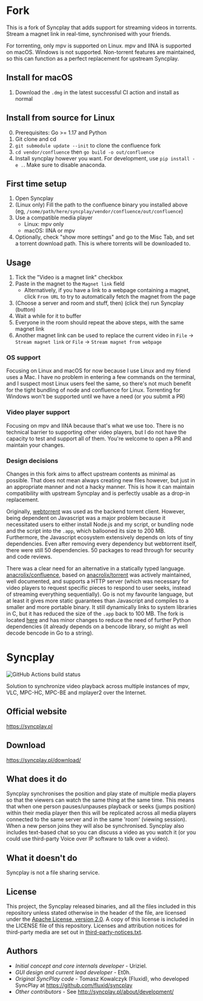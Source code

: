 <!---
# Copyright (C) 2019 Syncplay
# This file is licensed under the MIT license - http://opensource.org/licenses/MIT

# Permission is hereby granted, free of charge, to any person obtaining a copy
# of this software and associated documentation files (the "Software"), to deal
# in the Software without restriction, including without limitation the rights
# to use, copy, modify, merge, publish, distribute, sublicense, and/or sell
# copies of the Software, and to permit persons to whom the Software is
# furnished to do so, subject to the following conditions:

# The above copyright notice and this permission notice shall be included in all
# copies or substantial portions of the Software.

# THE SOFTWARE IS PROVIDED "AS IS", WITHOUT WARRANTY OF ANY KIND, EXPRESS OR
# IMPLIED, INCLUDING BUT NOT LIMITED TO THE WARRANTIES OF MERCHANTABILITY,
# FITNESS FOR A PARTICULAR PURPOSE AND NONINFRINGEMENT. IN NO EVENT SHALL THE
# AUTHORS OR COPYRIGHT HOLDERS BE LIABLE FOR ANY CLAIM, DAMAGES OR OTHER
# LIABILITY, WHETHER IN AN ACTION OF CONTRACT, TORT OR OTHERWISE, ARISING FROM,
# OUT OF OR IN CONNECTION WITH THE SOFTWARE OR THE USE OR OTHER DEALINGS IN THE
# SOFTWARE.
-->

# Fork

This is a fork of Syncplay that adds support for streaming videos in torrents. Stream a magnet link in real-time, synchronised with your friends.

For torrenting, only mpv is supported on Linux. mpv and IINA is supported on macOS. Windows is not supported. Non-torrent features are maintained, so this can function as a perfect replacement for upstream Syncplay.

## Install for macOS

1. Download the `.dmg` in the latest successful CI action and install as normal

## Install from source for Linux

0. Prerequisites: Go >= 1.17 and Python
1. Git clone and cd
2. `git submodule update --init` to clone the confluence fork
3. `cd vendor/confluence` then `go build -o out/confluence`
4. Install syncplay however you want. For development, use `pip install -e .`. Make sure to disable anaconda.

## First time setup

1. Open Syncplay
2. (Linux only) Fill the path to the confluence binary you installed above (eg, `/some/path/here/syncplay/vendor/confluence/out/confluence`)
3. Use a compatible media player
    - Linux: mpv only
    - macOS: IINA or mpv
4. Optionally, check "show more settings" and go to the Misc Tab, and set a torrent download path. This is where torrents will be downloaded to.

## Usage

1. Tick the "Video is a magnet link" checkbox
2. Paste in the magnet to the `Magnet link` field
    - Alternatively, if you have a link to a webpage containing a magnet, click `From URL` to try to automatically fetch the magnet from the page
3. (Choose a server and room and stuff, then) (click the) run Syncplay (button)
4. Wait a while for it to buffer
5. Everyone in the room should repeat the above steps, with the same magnet link
6. Another magnet link can be used to replace the current video in `File` -> `Stream magnet link` or `File` -> `Stream magnet from webpage`

### OS support

Focusing on Linux and macOS for now because I use Linux and my friend uses a Mac. I have no problem in entering a few commands on the terminal, and I suspect most Linux users feel the same, so there's not much benefit for the tight bundling of node and confluence for Linux. Torrenting for Windows won't be supported until we have a need (or you submit a PR)

### Video player support

Focusing on mpv and IINA because that's what we use too. There is no technical barrier to supporting other video players, but I do not have the capacity to test and support all of them. You're welcome to open a PR and maintain your changes.

### Design decisions

Changes in this fork aims to affect upstream contents as minimal as possible. That does not mean always creating new files however, but just in an appropriate manner and not a hacky manner. This is how it can maintain compatibility with upstream Syncplay and is perfectly usable as a drop-in replacement.

Originally, [webtorrent](https://github.com/webtorrent/webtorrent) was used as the backend torrent client. However, being dependent on Javascript was a major problem because it necessitated users to either install Node.js and my script, or bundling node and the script into the `.app`, which ballooned its size to 200 MB. Furthermore, the Javascript ecosystem extensively depends on lots of tiny dependencies. Even after removing every dependency but webtorrent itself, there were still 50 dependencies. 50 packages to read through for security and code reviews.

There was a clear need for an alternative in a statically typed language. [anacrolix/confluence](https://github.com/anacrolix/confluence), based on [anacrolix/torrent](https://github.com/anacrolix/torrent) was actively maintained, well documented, and supports a HTTP server (which was necessary for video players to request specific pieces to respond to user seeks, instead of streaming everything sequentially). Go is not my favourite language, but at least it gives more static guarantees than Javascript and compiles to a smaller and more portable binary. It still dynamically links to system libraries in C, but it has reduced the size of the `.app` back to 100 MB. The fork is located [here](https://github.com/akazukin5151/confluence) and has minor changes to reduce the need of further Python dependencies (it already depends on a bencode library, so might as well decode bencode in Go to a string).

# Syncplay
![GitHub Actions build status](https://github.com/Syncplay/syncplay/workflows/Build/badge.svg)

Solution to synchronize video playback across multiple instances of mpv, VLC, MPC-HC, MPC-BE and mplayer2 over the Internet.

## Official website
https://syncplay.pl

## Download
https://syncplay.pl/download/

## What does it do

Syncplay synchronises the position and play state of multiple media players so that the viewers can watch the same thing at the same time.
This means that when one person pauses/unpauses playback or seeks (jumps position) within their media player then this will be replicated across all media players connected to the same server and in the same 'room' (viewing session).
When a new person joins they will also be synchronised. Syncplay also includes text-based chat so you can discuss a video as you watch it (or you could use third-party Voice over IP software to talk over a video).

## What it doesn't do

Syncplay is not a file sharing service.

## License

This project, the Syncplay released binaries, and all the files included in this repository unless stated otherwise in the header of the file, are licensed under the [Apache License, version 2.0](https://www.apache.org/licenses/LICENSE-2.0.html). A copy of this license is included in the LICENSE file of this repository. Licenses and attribution notices for third-party media are set out in [third-party-notices.txt](syncplay/resources/third-party-notices.txt).

## Authors
* *Initial concept and core internals developer* - Uriziel.
* *GUI design and current lead developer* - Et0h.
* *Original SyncPlay code* - Tomasz Kowalczyk (Fluxid), who developed SyncPlay at https://github.com/fluxid/syncplay
* *Other contributors* - See http://syncplay.pl/about/development/
